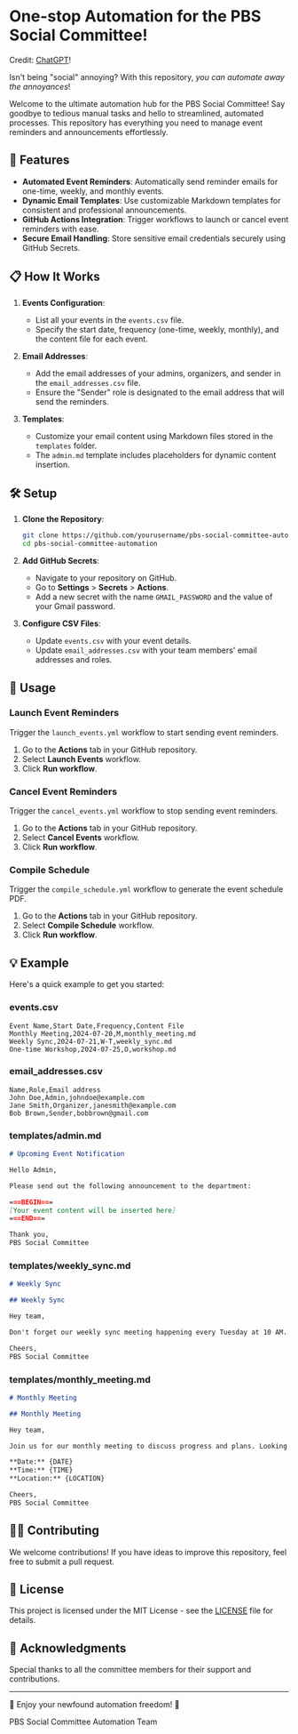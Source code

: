 # One-stop Automation for the PBS Social Committee!
Credit: [ChatGPT](https://chatgpt.com/)!

Isn't being "social" annoying? With this repository, *you can automate away the annoyances*!

Welcome to the ultimate automation hub for the PBS Social Committee! Say goodbye to tedious manual tasks and hello to streamlined, automated processes. This repository has everything you need to manage event reminders and announcements effortlessly.

## 🚀 Features

- **Automated Event Reminders**: Automatically send reminder emails for one-time, weekly, and monthly events.
- **Dynamic Email Templates**: Use customizable Markdown templates for consistent and professional announcements.
- **GitHub Actions Integration**: Trigger workflows to launch or cancel event reminders with ease.
- **Secure Email Handling**: Store sensitive email credentials securely using GitHub Secrets.

## 📋 How It Works

1. **Events Configuration**:
   - List all your events in the `events.csv` file.
   - Specify the start date, frequency (one-time, weekly, monthly), and the content file for each event.

2. **Email Addresses**:
   - Add the email addresses of your admins, organizers, and sender in the `email_addresses.csv` file.
   - Ensure the "Sender" role is designated to the email address that will send the reminders.

3. **Templates**:
   - Customize your email content using Markdown files stored in the `templates` folder.
   - The `admin.md` template includes placeholders for dynamic content insertion.

## 🛠️ Setup

1. **Clone the Repository**:
   ```bash
   git clone https://github.com/yourusername/pbs-social-committee-automation.git
   cd pbs-social-committee-automation
   ```

2. **Add GitHub Secrets**:
   - Navigate to your repository on GitHub.
   - Go to **Settings** > **Secrets** > **Actions**.
   - Add a new secret with the name `GMAIL_PASSWORD` and the value of your Gmail password.

3. **Configure CSV Files**:
   - Update `events.csv` with your event details.
   - Update `email_addresses.csv` with your team members' email addresses and roles.

## 🚀 Usage

### Launch Event Reminders

Trigger the `launch_events.yml` workflow to start sending event reminders.

1. Go to the **Actions** tab in your GitHub repository.
2. Select **Launch Events** workflow.
3. Click **Run workflow**.

### Cancel Event Reminders

Trigger the `cancel_events.yml` workflow to stop sending event reminders.

1. Go to the **Actions** tab in your GitHub repository.
2. Select **Cancel Events** workflow.
3. Click **Run workflow**.

### Compile Schedule

Trigger the `compile_schedule.yml` workflow to generate the event schedule PDF.

1. Go to the **Actions** tab in your GitHub repository.
2. Select **Compile Schedule** workflow.
3. Click **Run workflow**.

## 💡 Example

Here's a quick example to get you started:

### events.csv

```csv
Event Name,Start Date,Frequency,Content File
Monthly Meeting,2024-07-20,M,monthly_meeting.md
Weekly Sync,2024-07-21,W-T,weekly_sync.md
One-time Workshop,2024-07-25,O,workshop.md
```

### email_addresses.csv

```csv
Name,Role,Email address
John Doe,Admin,johndoe@example.com
Jane Smith,Organizer,janesmith@example.com
Bob Brown,Sender,bobbrown@gmail.com
```

### templates/admin.md

```markdown
# Upcoming Event Notification

Hello Admin,

Please send out the following announcement to the department:

===BEGIN===
[Your event content will be inserted here]
===END===

Thank you,
PBS Social Committee
```

### templates/weekly_sync.md

```markdown
# Weekly Sync

## Weekly Sync

Hey team,

Don't forget our weekly sync meeting happening every Tuesday at 10 AM.

Cheers,
PBS Social Committee
```

### templates/monthly_meeting.md

```markdown
# Monthly Meeting

## Monthly Meeting

Hey team,

Join us for our monthly meeting to discuss progress and plans. Looking forward to seeing you there!

**Date:** {DATE}
**Time:** {TIME}
**Location:** {LOCATION}

Cheers,
PBS Social Committee
```

## 👩‍💻 Contributing

We welcome contributions! If you have ideas to improve this repository, feel free to submit a pull request.

## 📄 License

This project is licensed under the MIT License - see the [LICENSE](LICENSE) file for details.

## 🎉 Acknowledgments

Special thanks to all the committee members for their support and contributions.

---

🤖 Enjoy your newfound automation freedom! 🤖

PBS Social Committee Automation Team
